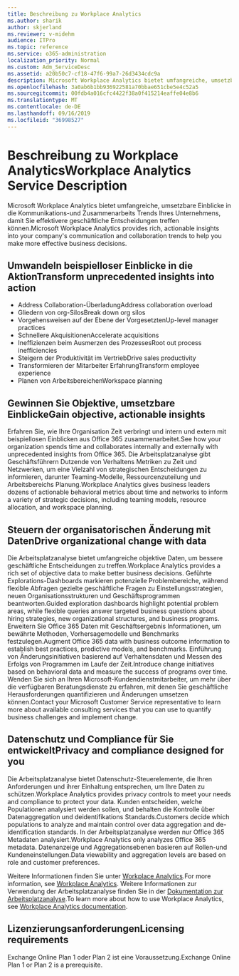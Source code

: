 ```yaml
---
title: Beschreibung zu Workplace Analytics
ms.author: sharik
author: skjerland
ms.reviewer: v-midehm
audience: ITPro
ms.topic: reference
ms.service: o365-administration
localization_priority: Normal
ms.custom: Adm_ServiceDesc
ms.assetid: a20b50c7-cf18-47f6-99a7-26d3434cdc9a
description: Microsoft Workplace Analytics bietet umfangreiche, umsetzbare Einblicke in die Kommunikations-und Zusammenarbeits Trends Ihres Unternehmens, damit Sie effektivere geschäftliche Entscheidungen treffen können.
ms.openlocfilehash: 3a0ab6b1bb936922581a70bbae651cbe5e4c52a5
ms.sourcegitcommit: 00fdb4a016cfc4422f38a0f415214eaffe04e8b6
ms.translationtype: MT
ms.contentlocale: de-DE
ms.lasthandoff: 09/16/2019
ms.locfileid: "36998527"
---
```

# <a name="workplace-analytics-service-description"></a><span data-ttu-id="d85b4-103">Beschreibung zu Workplace Analytics</span><span class="sxs-lookup"><span data-stu-id="d85b4-103">Workplace Analytics Service Description</span></span>

<span data-ttu-id="d85b4-104">Microsoft Workplace Analytics bietet umfangreiche, umsetzbare Einblicke in die Kommunikations-und Zusammenarbeits Trends Ihres Unternehmens, damit Sie effektivere geschäftliche Entscheidungen treffen können.</span><span class="sxs-lookup"><span data-stu-id="d85b4-104">Microsoft Workplace Analytics provides rich, actionable insights into your company's communication and collaboration trends to help you make more effective business decisions.</span></span>

## <a name="transform-unprecedented-insights-into-action"></a><span data-ttu-id="d85b4-105">Umwandeln beispielloser Einblicke in die Aktion</span><span class="sxs-lookup"><span data-stu-id="d85b4-105">Transform unprecedented insights into action</span></span>

* <span data-ttu-id="d85b4-106">Address Collaboration-Überladung</span><span class="sxs-lookup"><span data-stu-id="d85b4-106">Address collaboration overload</span></span>
* <span data-ttu-id="d85b4-107">Gliedern von org-Silos</span><span class="sxs-lookup"><span data-stu-id="d85b4-107">Break down org silos</span></span>
* <span data-ttu-id="d85b4-108">Vorgehensweisen auf der Ebene der Vorgesetzten</span><span class="sxs-lookup"><span data-stu-id="d85b4-108">Up-level manager practices</span></span>
* <span data-ttu-id="d85b4-109">Schnellere Akquisitionen</span><span class="sxs-lookup"><span data-stu-id="d85b4-109">Accelerate acquisitions</span></span>
* <span data-ttu-id="d85b4-110">Ineffizienzen beim Ausmerzen des Prozesses</span><span class="sxs-lookup"><span data-stu-id="d85b4-110">Root out process inefficiencies</span></span>
* <span data-ttu-id="d85b4-111">Steigern der Produktivität im Vertrieb</span><span class="sxs-lookup"><span data-stu-id="d85b4-111">Drive sales productivity</span></span>
* <span data-ttu-id="d85b4-112">Transformieren der Mitarbeiter Erfahrung</span><span class="sxs-lookup"><span data-stu-id="d85b4-112">Transform employee experience</span></span>
* <span data-ttu-id="d85b4-113">Planen von Arbeitsbereichen</span><span class="sxs-lookup"><span data-stu-id="d85b4-113">Workspace planning</span></span>

## <a name="gain-objective-actionable-insights"></a><span data-ttu-id="d85b4-114">Gewinnen Sie Objektive, umsetzbare Einblicke</span><span class="sxs-lookup"><span data-stu-id="d85b4-114">Gain objective, actionable insights</span></span>

<span data-ttu-id="d85b4-115">Erfahren Sie, wie Ihre Organisation Zeit verbringt und intern und extern mit beispiellosen Einblicken aus Office 365 zusammenarbeitet.</span><span class="sxs-lookup"><span data-stu-id="d85b4-115">See how your organization spends time and collaborates internally and externally with unprecedented insights from Office 365.</span></span> <span data-ttu-id="d85b4-116">Die Arbeitsplatzanalyse gibt Geschäftsführern Dutzende von Verhaltens Metriken zu Zeit und Netzwerken, um eine Vielzahl von strategischen Entscheidungen zu informieren, darunter Teaming-Modelle, Ressourcenzuteilung und Arbeitsbereichs Planung.</span><span class="sxs-lookup"><span data-stu-id="d85b4-116">Workplace Analytics gives business leaders dozens of actionable behavioral metrics about time and networks to inform a variety of strategic decisions, including teaming models, resource allocation, and workspace planning.</span></span>

## <a name="drive-organizational-change-with-data"></a><span data-ttu-id="d85b4-117">Steuern der organisatorischen Änderung mit Daten</span><span class="sxs-lookup"><span data-stu-id="d85b4-117">Drive organizational change with data</span></span>

<span data-ttu-id="d85b4-118">Die Arbeitsplatzanalyse bietet umfangreiche objektive Daten, um bessere geschäftliche Entscheidungen zu treffen.</span><span class="sxs-lookup"><span data-stu-id="d85b4-118">Workplace Analytics provides a rich set of objective data to make better business decisions.</span></span> <span data-ttu-id="d85b4-119">Geführte Explorations-Dashboards markieren potenzielle Problembereiche, während flexible Abfragen gezielte geschäftliche Fragen zu Einstellungsstrategien, neuen Organisationsstrukturen und Geschäftsprogrammen beantworten.</span><span class="sxs-lookup"><span data-stu-id="d85b4-119">Guided exploration dashboards highlight potential problem areas, while flexible queries answer targeted business questions about hiring strategies, new organizational structures, and business programs.</span></span> <span data-ttu-id="d85b4-120">Erweitern Sie Office 365 Daten mit Geschäftsergebnis Informationen, um bewährte Methoden, Vorhersagemodelle und Benchmarks festzulegen.</span><span class="sxs-lookup"><span data-stu-id="d85b4-120">Augment Office 365 data with business outcome information to establish best practices, predictive models, and benchmarks.</span></span> <span data-ttu-id="d85b4-121">Einführung von Änderungsinitiativen basierend auf Verhaltensdaten und Messen des Erfolgs von Programmen im Laufe der Zeit.</span><span class="sxs-lookup"><span data-stu-id="d85b4-121">Introduce change initiatives based on behavioral data and measure the success of programs over time.</span></span> <span data-ttu-id="d85b4-122">Wenden Sie sich an Ihren Microsoft-Kundendienstmitarbeiter, um mehr über die verfügbaren Beratungsdienste zu erfahren, mit denen Sie geschäftliche Herausforderungen quantifizieren und Änderungen umsetzen können.</span><span class="sxs-lookup"><span data-stu-id="d85b4-122">Contact your Microsoft Customer Service representative to learn more about available consulting services that you can use to quantify business challenges and implement change.</span></span>

## <a name="privacy-and-compliance-designed-for-you"></a><span data-ttu-id="d85b4-123">Datenschutz und Compliance für Sie entwickelt</span><span class="sxs-lookup"><span data-stu-id="d85b4-123">Privacy and compliance designed for you</span></span>

<span data-ttu-id="d85b4-124">Die Arbeitsplatzanalyse bietet Datenschutz-Steuerelemente, die Ihren Anforderungen und ihrer Einhaltung entsprechen, um Ihre Daten zu schützen.</span><span class="sxs-lookup"><span data-stu-id="d85b4-124">Workplace Analytics provides privacy controls to meet your needs and compliance to protect your data.</span></span> <span data-ttu-id="d85b4-125">Kunden entscheiden, welche Populationen analysiert werden sollen, und behalten die Kontrolle über Datenaggregation und deidentifikations Standards.</span><span class="sxs-lookup"><span data-stu-id="d85b4-125">Customers decide which populations to analyze and maintain control over data aggregation and de-identification standards.</span></span> <span data-ttu-id="d85b4-126">In der Arbeitsplatzanalyse werden nur Office 365 Metadaten analysiert.</span><span class="sxs-lookup"><span data-stu-id="d85b4-126">Workplace Analytics only analyzes Office 365 metadata.</span></span> <span data-ttu-id="d85b4-127">Datenanzeige und Aggregationsebenen basieren auf Rollen-und Kundeneinstellungen.</span><span class="sxs-lookup"><span data-stu-id="d85b4-127">Data viewability and aggregation levels are based on role and customer preferences.</span></span>

<span data-ttu-id="d85b4-128">Weitere Informationen finden Sie unter [Workplace Analytics](https://go.microsoft.com/fwlink/?linkid=852492).</span><span class="sxs-lookup"><span data-stu-id="d85b4-128">For more information, see [Workplace Analytics](https://go.microsoft.com/fwlink/?linkid=852492).</span></span> <span data-ttu-id="d85b4-129">Weitere Informationen zur Verwendung der Arbeitsplatzanalyse finden Sie in der [Dokumentation zur Arbeitsplatzanalyse](https://docs.microsoft.com/workplace-analytics/).</span><span class="sxs-lookup"><span data-stu-id="d85b4-129">To learn more about how to use Workplace Analytics, see [Workplace Analytics documentation](https://docs.microsoft.com/workplace-analytics/).</span></span>
  
## <a name="licensing-requirements"></a><span data-ttu-id="d85b4-130">Lizenzierungsanforderungen</span><span class="sxs-lookup"><span data-stu-id="d85b4-130">Licensing requirements</span></span>

<span data-ttu-id="d85b4-131">Exchange Online Plan 1 oder Plan 2 ist eine Voraussetzung.</span><span class="sxs-lookup"><span data-stu-id="d85b4-131">Exchange Online Plan 1 or Plan 2 is a prerequisite.</span></span>